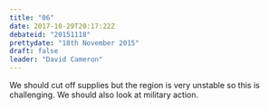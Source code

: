 ```yaml
---
title: "06"
date: 2017-10-29T20:17:22Z
debateid: "20151118"
prettydate: "18th November 2015"
draft: false
leader: "David Cameron"
---
```


We should cut off supplies but the region is very unstable so this is challenging. We should also look at military action.